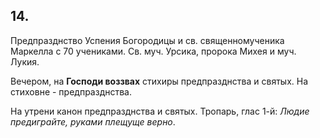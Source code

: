 
## 14.

Предпразднство Успения Богородицы и св. священномученика Маркелла с 70 учениками. 
Св. муч. Урсика, пророка Михея и муч. Лукия.

Вечером, на **Господи воззвах** стихиры предпразднства и святых.
На стиховне - предпразднства.

На утрени канон предпразднства и святых. Тропарь, глас 1-й: *Людие предиграйте, 
руками плещуще верно*.
